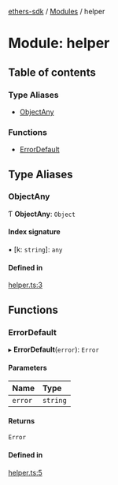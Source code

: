[ethers-sdk](../README.md) / [Modules](../modules.md) / helper

# Module: helper

## Table of contents

### Type Aliases

- [ObjectAny](helper.md#objectany)

### Functions

- [ErrorDefault](helper.md#errordefault)

## Type Aliases

### ObjectAny

Ƭ **ObjectAny**: `Object`

#### Index signature

▪ [k: `string`]: `any`

#### Defined in

[helper.ts:3](https://github.com/jonathanchowjh/nft-contracts/blob/cf09a21/utils/helper.ts#L3)

## Functions

### ErrorDefault

▸ **ErrorDefault**(`error`): `Error`

#### Parameters

| Name    | Type     |
| :------ | :------- |
| `error` | `string` |

#### Returns

`Error`

#### Defined in

[helper.ts:5](https://github.com/jonathanchowjh/nft-contracts/blob/cf09a21/utils/helper.ts#L5)
